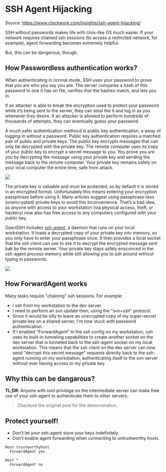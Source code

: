 # SSH Agent Hijacking

Source: <https://www.clockwork.com/insights/ssh-agent-hijacking/>

SSH without passwords makes life with Unix-like OS much easier. If your network requires chained ssh sessions (to access a restricted network, for example), agent forwarding becomes extremely helpful.

But, this can be dangerous, though.

## How Passwordless authentication works?

When authenticating in normal mode, SSH uses your password to prove that you are who you say you are. The server compares a hash of this password to one it has on file, verifies that the hashes match, and lets you in.

If an attacker is able to break the encryption used to protect your password while it’s being sent to the server, they can steal the it and log in as you whenever they desire. If an attacker is allowed to perform hundreds of thousands of attempts, they can eventually guess your password.

A much safer authentication methocd is public key authentication, a away of logging in without a password. Public key authentication requires a matched pair of public and private keys. The public key encrypts messages that can only be decrypted with the private key. The remote computer uses its copy of your public key to encrypt a secret message to you. You prove you are you by decrypting the message using your private key and sending the message back to the remote computer. Your private key remains safely on your local computer the entire time, safe from attack.

![](https://www.thesslstore.com/blog/wp-content/uploads/2021/04/how-ssh-authentication-works.png)

The private key is valuable and must be protected, so by default it is stored in an encrypted format. Unfortunately this means entering your encryption passphrase before using it. Many articles suggest using passphrase-less (unencrypted) private keys to avoid this inconvenience. That’s a bad idea, as anyone with access to your workstation (via physical access, theft, or hackery) now also has free access to any computers configured with your public key.

OpenSSH includes [ssh-agent](http://www.openbsd.org/cgi-bin/man.cgi?query=ssh-agent), a daemon that runs on your local workstation. It loads a decrypted copy of your private key into memory, so you only have to enter your passphrase once. It then provides a local socket that the ssh client can use to ask it to decrypt the encrypted message sent bak by the remote server. Your private key stays safely ensconced in the ssh-agent process memory while still allowing you to ssh around without typing in passwords.

![](https://miro.medium.com/v2/resize:fit:720/format:webp/0*ct-6WRS_HNlW4ITz.png)

## How ForwardAgent works

Many tasks require "chaining" ssh sessions. For example:

- I ssh from my workstation to the dev server.
- I need to perform an svn update then, using the "svn+ssh" protocol.
- Since it would be silly to leave an unecrypted copy of my super-secret private key on a shared server, I'm now stuck with password authentication.
- If I enabled "ForwardAgent" in the ssh config on my workstation, ssh uses its built-in tunneling capabilities to create another socket on the dev server that is tunneled back to the ssh-agent socket on my local workstation. This means that the ssh client on the dev server can now send "decrypt this secret message" requests directly back to the ssh-agent running on my workstation, authenticating itself to the svn server without ever having access to my private key.

## Why this can be dangarous?

**TL;DR**: Anyone with root privilege on the intermediate server can make free use of your ssh-agent to authenticate them to other servers.

> Checkout the original post for the demonstration.

## Protect yourself!

- Don't let your ssh-agent store your keys indefinitely.
- Don't enable agent forwarding when connecting to untrustworthy hosts.

```text
Host trustworthyhost
  ForwardAgent yes

Host *
  ForwardAgent no
```
